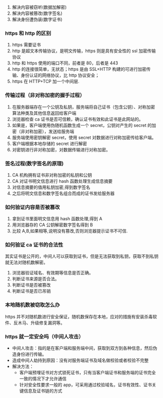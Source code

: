1. 解决内容被窃听(数据加解密)
2. 解决内容被篡改(数字签名)
3. 解决身份遭伪装(数字证书)

### https 和 http 的区别

1. https 需要证书
2. http 是超文本传输协议，是明文传输，https 则是具有安全性的 ssl 加密传输协议
3. http 和 https 使用的端口不同，前者是 80，后者是 443
4. http 的连接很简单，无状态；https 是由 SSL+HTTP 构建的可进行加密传输、身份认证的网络协议，比 http 协议安全；
5. https 在 HTTP+TCP 加一个中间层.

### 传输过程（非对称加密的握手过程）

1. 在服务器端存在一个公钥及私钥，服务端将自己证书（包含公钥）、对称加密算法种类及其他信息返回给客户端
2. 浏览器检查 ca 证书是否可信赖，确认证书有效和此证书是此网站的。
3. 如果是，客户端使用伪随机函数生成一个 secret，公钥对产生的 secret 的加密（非对称加密），发送给服务端
4. 服务端使用密钥解密 secret，使用 secret 对数据进行对称加密传给客户端。
5. 客户端根据本地存储的 secret 进行解密
6. 对密钥进行非对称加密，对数据传输进行对称加密。

### 签名过程(数字签名的原理)

1. CA 机构拥有证书非对称加密的私钥和公钥
2. CA 对证书明文信息进行 hash 函数处理生成信息摘要
3. 对信息摘要的值用私钥加密,得到数字签名
4. 之后将明文信息和数字签名组合而成的证书发给服务器

### 如何验证内容是否被篡改

1. 拿到证书里面明文信息用 hash 函数处理,得到 A
2. 用浏览器存的 CA 公钥解密数字签名得到 B
3. 比较 A,B,如果相等,说明没有篡改,否则浏览器提示证书不可信.

### 如何验证 ca 证书的合法性

其实证书是公开的，中间人可以获取到证书，但是无法获取到私钥，获取不到私钥就无法对随机数解密。

1. 浏览器验证域名、有效期等信息是否正确。
2. 判断证书来源是否合法。
3. 判断证书是否被篡改
4. 判断证书是否已吊销

### 本地随机数被窃取怎么办

https 并不对随机数进行安全保证，随机数保存在本地，应对的措施有安装杀毒软件、反木马、升级修复漏洞等。

### https 就一定安全吗（中间人攻击）

- 中间人攻击：指的是在客户端和服务端中间，获取到双方到各种信息，然后伪造身份进行传输。
- 造成中间人劫持到原因：没有对服务端证书及域名做校验或者校验不完整
- 解决方法：
  - 客户端预埋证书对方式锁死证书，只有当客户端证书和服务端的证书完全一致的情况下才允许通信
  - 针对安全性要求一般的 app，可采用通过校验域名，证书有效性、证书关键信息及证书链的方式
